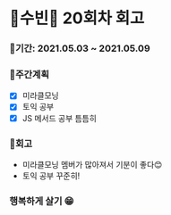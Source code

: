 # 🌼수빈🌼 20회차 회고

### 🥕기간: 2021.05.03 ~ 2021.05.09

### 🍆주간계획

- [x] 미라클모닝
- [x] 토익 공부
- [x] JS 메서드 공부 틈틈히

### 🥦회고
- 미라클모닝 멤버가 많아져서 기분이 좋다😊
- 토익 공부 꾸준히!

### 행복하게 살기 😁

